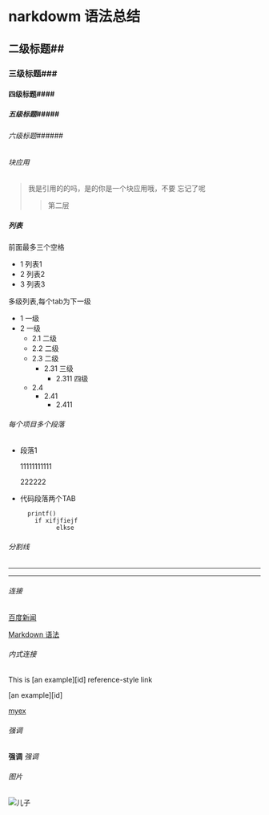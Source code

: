 # narkdowm 语法总结 #
## 二级标题##
### 三级标题###
#### 四级标题####
##### 五级标题#####
###### 六级标题######
###### 块应用
> 我是引用的的吗，是的你是一个块应用哦，不要
> 忘记了呢
>> 第二层

##### 列表
前面最多三个空格

* 1	列表1
* 2	列表2        
* 3	列表3


多级列表,每个tab为下一级

* 1	一级
* 2	一级
	* 2.1	二级
	* 2.2	二级
	* 2.3	二级
		* 2.31	三级
			* 2.311	四级
	* 2.4	
		* 2.41
			* 2.411	
###### 每个项目多个段落

* 段落1

	11111111111

	222222
* 代码段落两个TAB


		printf()
		  if xifjfiejf
				elkse
###### 分割线
***
*****
###### 连接
[百度新闻]( http://news.baidu.com/)

[Markdown 语法](http://www.wowubuntu.com/markdown)

###### 内式连接
This is [an example][id] reference-style link

[an example][id]

[myex][]

[myex]:  http://news.baidu.com/

###### 强调
**强调**
*强调*

###### 图片

![儿子](http://d.hiphotos.baidu.com/image/pic/item/b90e7bec54e736d1ace84d9791504fc2d46269b2.jpg)









			




 
